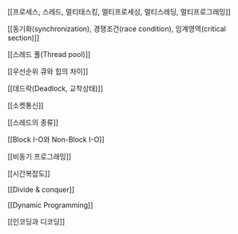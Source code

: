 [[프로세스, 스레드, 멀티태스킹, 멀티프로세싱, 멀티스레딩, 멀티프로그래밍]]

[[동기화(synchronization), 경쟁조건(race condition), 임계영역(critical section)]]

[[스레드 풀(Thread pool)]]

[[우선순위 큐와 힙의 차이]]

[[데드락(Deadlock, 교착상태)]]

[[소켓통신]]

[[스레드의 종류]]

[[Block I-O와 Non-Block I-O]]

[[비동기 프로그래밍]]

[[시간복잡도]]

[[Divide & conquer]]

[[Dynamic Programming]]

[[인코딩과 디코딩]]